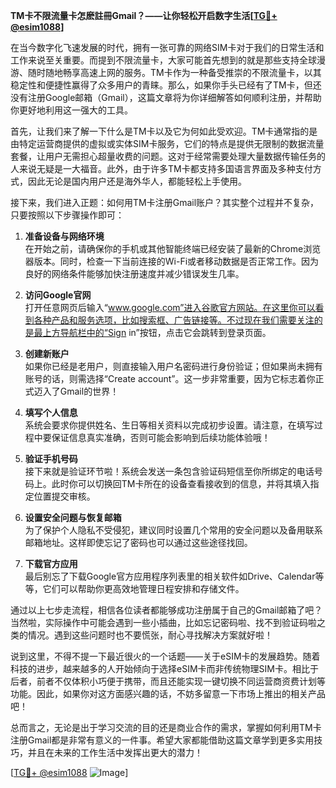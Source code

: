 **TM卡不限流量卡怎麽註冊Gmail？——让你轻松开启数字生活[[TG💪+ @esim1088](https://t.me/s/esim1088)]**

在当今数字化飞速发展的时代，拥有一张可靠的网络SIM卡对于我们的日常生活和工作来说至关重要。而提到不限流量卡，大家可能首先想到的就是那些支持全球漫游、随时随地畅享高速上网的服务。TM卡作为一种备受推崇的不限流量卡，以其稳定性和便捷性赢得了众多用户的青睐。那么，如果你手头已经有了TM卡，但还没有注册Google邮箱（Gmail），这篇文章将为你详细解答如何顺利注册，并帮助你更好地利用这一强大的工具。

首先，让我们来了解一下什么是TM卡以及它为何如此受欢迎。TM卡通常指的是由特定运营商提供的虚拟或实体SIM卡服务，它们的特点是提供无限制的数据流量套餐，让用户无需担心超量收费的问题。这对于经常需要处理大量数据传输任务的人来说无疑是一大福音。此外，由于许多TM卡都支持多国语言界面及多种支付方式，因此无论是国内用户还是海外华人，都能轻松上手使用。

接下来，我们进入正题：如何用TM卡注册Gmail账户？其实整个过程并不复杂，只要按照以下步骤操作即可：

1. **准备设备与网络环境**  
   在开始之前，请确保你的手机或其他智能终端已经安装了最新的Chrome浏览器版本。同时，检查一下当前连接的Wi-Fi或者移动数据是否正常工作。因为良好的网络条件能够加快注册速度并减少错误发生几率。

2. **访问Google官网**  
   打开任意网页后输入“www.google.com”进入谷歌官方网站。在这里你可以看到各种产品和服务选项，比如搜索框、广告链接等。不过现在我们需要关注的是最上方导航栏中的“Sign in”按钮，点击它会跳转到登录页面。

3. **创建新账户**  
   如果你已经是老用户，则直接输入用户名密码进行身份验证；但如果尚未拥有账号的话，则需选择“Create account”。这一步非常重要，因为它标志着你正式迈入了Gmail的世界！

4. **填写个人信息**  
   系统会要求你提供姓名、生日等相关资料以完成初步设置。请注意，在填写过程中要保证信息真实准确，否则可能会影响到后续功能体验哦！

5. **验证手机号码**  
   接下来就是验证环节啦！系统会发送一条包含验证码短信至你所绑定的电话号码上。此时你可以切换回TM卡所在的设备查看接收到的信息，并将其填入指定位置提交审核。

6. **设置安全问题与恢复邮箱**  
   为了保护个人隐私不受侵犯，建议同时设置几个常用的安全问题以及备用联系邮箱地址。这样即使忘记了密码也可以通过这些途径找回。

7. **下载官方应用**  
   最后别忘了下载Google官方应用程序列表里的相关软件如Drive、Calendar等等，它们可以帮助你更高效地管理日程安排和存储文件。

通过以上七步走流程，相信各位读者都能够成功注册属于自己的Gmail邮箱了吧？当然啦，实际操作中可能会遇到一些小插曲，比如忘记密码啦、找不到验证码啦之类的情况。遇到这些问题时也不要慌张，耐心寻找解决方案就好啦！

说到这里，不得不提一下最近很火的一个话题——关于eSIM卡的发展趋势。随着科技的进步，越来越多的人开始倾向于选择eSIM卡而非传统物理SIM卡。相比于后者，前者不仅体积小巧便于携带，而且还能实现一键切换不同运营商资费计划等功能。因此，如果你对这方面感兴趣的话，不妨多留意一下市场上推出的相关产品吧！

总而言之，无论是出于学习交流的目的还是商业合作的需求，掌握如何利用TM卡注册Gmail都是非常有意义的一件事。希望大家都能借助这篇文章学到更多实用技巧，并且在未来的工作生活中发挥出更大的潜力！

[[TG💪+ @esim1088](https://t.me/s/esim1088) ![Image](https://i.postimg.cc/4NQfJmqS/Snipaste-2025-05-13-00-14-12.png)]